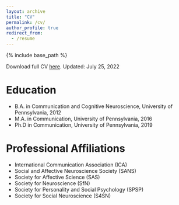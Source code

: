 ```yaml
---
layout: archive
title: "CV"
permalink: /cv/
author_profile: true
redirect_from:
  - /resume
---
```


{% include base_path %}

Download full CV <a href="http://elisabaek.github.io/files/CV_ElisaBaek.pdf" target="_blank">here</a>. Updated: July 25, 2022

Education
======
* B.A. in Communication and Cognitive Neuroscience, University of Pennsylvania, 2012
* M.A. in Communication, University of Pennsylvania, 2016
* Ph.D in Communication, University of Pennsylvania, 2019

Professional Affiliations
======
* International Communication Association (ICA)
* Social and Affective Neuroscience Society (SANS)
* Society for Affective Science (SAS)
* Society for Neuroscience (SfN)
* Society for Personality and Social Psychology (SPSP)
* Society for Social Neuroscience (S4SN)
